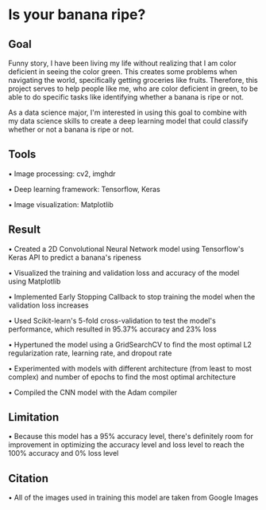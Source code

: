 # Is your banana ripe?

## Goal
Funny story, I have been living my life without realizing that I am color deficient in seeing the color green. This creates some problems when navigating the world, specifically getting groceries like fruits. Therefore, this project serves to help people like me, who are color deficient in green, to be able to do specific tasks like identifying whether a banana is ripe or not. 

As a data science major, I'm interested in using this goal to combine with my data science skills to create a deep learning model that could classify whether or not a banana is ripe or not. 

## Tools
• Image processing: cv2, imghdr
  
• Deep learning framework: Tensorflow, Keras

• Image visualization: Matplotlib
  

## Result
• Created a 2D Convolutional Neural Network model using Tensorflow's Keras API to predict a banana's ripeness

• Visualized the training and validation loss and accuracy of the model using Matplotlib

• Implemented Early Stopping Callback to stop training the model when the validation loss increases

• Used Scikit-learn's 5-fold cross-validation to test the model's performance, which resulted in 95.37% accuracy and 23% loss

• Hypertuned the model using a GridSearchCV to find the most optimal L2 regularization rate, learning rate, and dropout rate

• Experimented with models with different architecture (from least to most complex) and number of epochs to find the most optimal architecture

• Compiled the CNN model with the Adam compiler

## Limitation
• Because this model has a 95% accuracy level, there's definitely room for improvement in optimizing
the accuracy level and loss level to reach the 100% accuracy and 0% loss level

## Citation
• All of the images used in training this model are taken from Google Images
